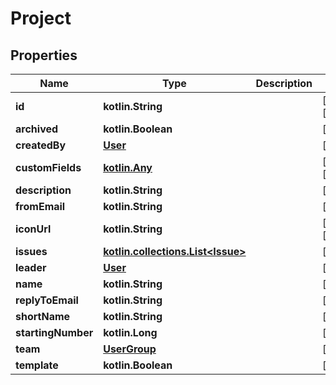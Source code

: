 
# Project

## Properties
Name | Type | Description | Notes
------------ | ------------- | ------------- | -------------
**id** | **kotlin.String** |  |  [optional] [readonly]
**archived** | **kotlin.Boolean** |  |  [optional]
**createdBy** | [**User**](User.md) |  |  [optional]
**customFields** | [**kotlin.Any**](.md) |  |  [optional] [readonly]
**description** | **kotlin.String** |  |  [optional]
**fromEmail** | **kotlin.String** |  |  [optional]
**iconUrl** | **kotlin.String** |  |  [optional] [readonly]
**issues** | [**kotlin.collections.List&lt;Issue&gt;**](Issue.md) |  |  [optional]
**leader** | [**User**](User.md) |  |  [optional]
**name** | **kotlin.String** |  |  [optional]
**replyToEmail** | **kotlin.String** |  |  [optional]
**shortName** | **kotlin.String** |  |  [optional]
**startingNumber** | **kotlin.Long** |  |  [optional]
**team** | [**UserGroup**](UserGroup.md) |  |  [optional]
**template** | **kotlin.Boolean** |  |  [optional]



